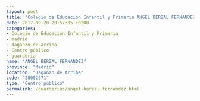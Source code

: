 ```yaml
---
layout: post
title: "Colegio de Educación Infantil y Primaria ANGEL BERZAL FERNANDEZ"
date: 2017-09-20 20:57:05 +0200
categories:
- Colegio de Educación Infantil y Primaria
- madrid
- daganzo-de-arriba
- Centro público
- guarderia
name: "ANGEL BERZAL FERNANDEZ"
province: "Madrid"
location: "Daganzo de Arriba"
code: "28002671"
type: "Centro público"
permalink: /guarderias/angel-berzal-fernandez.html
---
```


